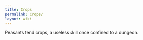 ```yaml
---
title: Crops
permalink: Crops/
layout: wiki
---
```




Peasants tend crops, a useless skill once confined to a dungeon.